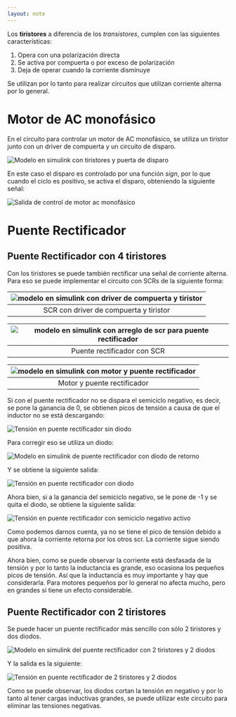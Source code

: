 ```yaml
---
layout: note
---
```


Los **tiristores** a diferencia de los *transistores*, cumplen con las siguientes características:

1. Opera con una polarización directa
2. Se activa por compuerta o por exceso de polarización
3. Deja de operar cuando la corriente disminuye

Se utilizan por lo tanto para realizar circuitos que utilizan corriente alterna por lo general.

# Motor de AC monofásico
En el circuito para controlar un motor de AC monofásico, se utiliza un tiristor junto con un driver de compuerta y un circuito de disparo.

![Modelo en simulink con tiristores y puerta de disparo](../../img/motor-ac-monofasico.svg)

En este caso el disparo es controlado por una función *sign*, por lo que cuando el ciclo es positivo, se activa el disparo, obteniendo la siguiente señal:

![Salida de control de motor ac monofásico](../../img/salida-motor-ac-monofasico.svg)

# Puente Rectificador
## Puente Rectificador con 4 tiristores
Con los tiristores se puede también rectificar una señal de corriente alterna. Para eso se puede implementar el circuito con SCRs de la siguiente forma:

| ![modelo en simulink con driver de compuerta y tiristor](../../img/sim-scr.svg) |
| :-:                                                                             |
| SCR con driver de compuerta y tiristor                                          |

| ![modelo en simulink con arreglo de scr para puente rectificador](../../img/sim-puente-rectificador.svg) |
| :-:                                                                                                      |
| Puente rectificador con SCR                                                                              |

| ![modelo en simulink con motor y puente rectificador](../../img/sim-motor-puente-rectificador.svg) |
| :-:                                                                                                |
| Motor y puente rectificador                                                                        |

Si con el puente rectificador no se dispara el semiciclo negativo, es decir, se pone la ganancia de 0, se obtienen picos de tensión a causa de que el inductor no se está descargando:

![Tensión en puente rectificador sin diodo](../../img/salida-tension-puente-rectificador-positivo-sin-diodo.svg)

Para corregir eso se utiliza un diodo:

![Modelo en simulink de puente rectificador con diodo de retorno](../../img/sim-puente-rectificador-diodo.svg)

Y se obtiene la siguiente salida:

![Tensión en puente rectificador con diodo](../../img/salida-tension-puente-rectificador-positivo-con-diodo.svg)

Ahora bien, si a la ganancia del semiciclo negativo, se le pone de -1 y se quita el diodo, se obtiene la siguiente salida:

![Tensión en puente rectificador con semiciclo negativo activo](../../img/salida-tension-puente-rectificador-semiciclo-negativo-activo.svg)

Como podemos darnos cuenta, ya no se tiene el pico de tensión debido a que ahora la corriente retorna por los otros scr. La corriente sigue siendo positiva.

Ahora bien, como se puede observar la corriente está desfasada de la tensión y por lo tanto la inductancia es grande, eso ocasiona los pequeños picos de tensión. Así que la inductancia es muy importante y hay que considerarla. Para motores pequeños por lo general no afecta mucho, pero en grandes sí tiene un efecto considerable.

## Puente Rectificador con 2 tiristores
Se puede hacer un puente rectificador más sencillo con sólo 2 tiristores y dos diodos.

![Modelo en simulink del puente rectificador con 2 tiristores y 2 diodos](../../img/sim-puente-rectificador-2-tiristores.svg)

Y la salida es la siguiente:

![Tensión en puente rectificador de 2 tiristores y 2 diodos](../../img/salida-tension-puente-rectificador-2-tiristores.svg)

Como se puede observar, los diodos cortan la tensión en negativo y por lo tanto al tener cargas inductivas grandes, se puede utilizar este circuito para eliminar las tensiones negativas.
